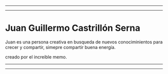 
------------


------------

# Juan Guillermo Castrillón Serna 

Juan es una persona creativa en busqueda de nuevos conociminientos para crecer y compartir, simepre compartir buena energía.

creado por el increible memo.

------------


------------